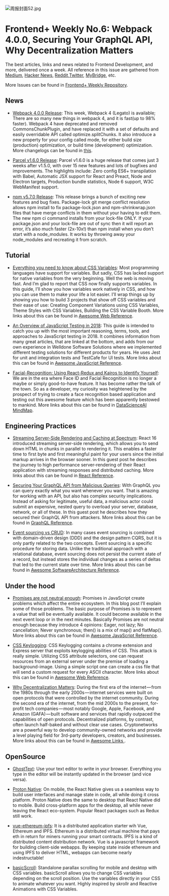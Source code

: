 ![周报封面52.jpg](http://upload-images.jianshu.io/upload_images/1647496-2555c0980f838e48.jpg?imageMogr2/auto-orient/strip%7CimageView2/2/w/1240)

# Frontend+ Weekly No.6: Webpack 4.0.0, Securing Your GraphQL API, Why Decentralization Matters

The best articles, links and news related to Frontend Development, and more, delivered once a week. All reference in this issue are gathered from [Medium](https://medium.com/@384924552), [Hacker News](https://news.ycombinator.com/news), [Reddit](reddit.com),[Twitter](twitter.com), [MyBridge](mybridge.co), etc.

More Issues can be found in [Frontend+ Weekly Repository](https://parg.co/U9x).

## News

* [Webpack 4.0.0 Release](https://parg.co/U1f): This week, Webpack 4 (Legato) is available; There are so many new things in webpack 4, and it is fast(up to 98% faster). Webpack 4 have deprecated and removed CommonsChunkPlugin, and have replaced it with a set of defaults and easily overridable API called optimize.splitChunks. It also introduce a new property for your config called mode, for either build size (production) optimization, or build time (development) optimization. More changelogs can be found in [this](https://parg.co/U1N).

* [Parcel v1.6.0 Release](https://parg.co/UIi): Parcel v1.6.0 is a huge release that comes just 3 weeks after v1.5.0, with over 15 new features and lots of bugfixes and improvements. The highlights include: Zero config ES6+ transpilation with Babel, Automatic JSX support for React and Preact, Node and Electron targets, Production bundle statistics, Node 6 support, W3C WebManifest support.

* [npm v5.7.0 Release](http://blog.npmjs.org/post/171139955345/v570/amp): This release brings a bunch of exciting new features and bug fixes. Package-lock git merge conflict resolution allows npm install to fix package-lock.json and npm-shrinkwrap.json files that have merge conflicts in them without your having to edit them. The new npm ci command installs from your lock-file ONLY. If your package.json and your lock-file are out of sync then it will report an error, it’s also much faster (2x-10x!) than npm install when you don’t start with a node_modules. It works by throwing away your node_modules and recreating it from scratch.

## Tutorial

* [Everything you need to know about CSS Variables](https://parg.co/UIJ): Most programming languages have support for variables. But sadly, CSS has lacked support for native variables from the very beginning. Well the web is moving fast. And I’m glad to report that CSS now finally supports variables. In this guide, I’ll show you how variables work natively in CSS, and how you can use them to make your life a lot easier. I’ll wrap things up by showing you how to build 3 projects that show off CSS variables and their ease of use: Creating Component Variations using CSS Variables, Theme Styles with CSS Variables, Building the CSS Variable Booth. More links about this can be found in [Awesome Web Reference](https://parg.co/UXa).

* [An Overview of JavaScript Testing in 2018](https://parg.co/U14): This guide is intended to catch you up with the most important reasoning, terms, tools, and approaches to JavaScript testing in 2018. It combines information from many great articles, that are linked at the bottom, and adds from our own experience in Welldone Software Solutions where we implemented different testing solutions for different products for years. He uses Jest for unit and integration tests and TestCafe for UI tests. More links about this can be found in [Awesome JavaScript Reference](https://github.com/wxyyxc1992/Awesome-Links#javascript).

- [Facial-Recognition: Using React-Redux and Kairos to Identify Yourself](https://parg.co/U1M): We are in the era where Face ID and Facial Recognition is no longer a maybe or simply good-to-have feature. It has become rather the talk of the town. So as a developer, my curiosity was heightened by the prospect of trying to create a face recognition based application and testing out this awesome feature which has been apparently bestowed to mankind. More links about this can be found in [DataScienceAI MindMap](https://parg.co/Ual).

## Engineering Practices

* [Streaming Server-Side Rendering and Caching at Spectrum](https://zeit.co/blog/streaming-server-rendering-at-spectrum): React 16 introduced streaming server-side rendering, which allows you to send down HTML in chunks in parallel to rendering it. This enables a faster time to first byte and first meaningful paint for your users since the initial markup arrives in the browser sooner. In this guest post he describes the journey to high performance server-rendering of their React application with streaming responses and distributed caching. More links about this can be found in [React Reference](https://parg.co/UXI).

* [Securing Your GraphQL API from Malicious Queries](https://parg.co/U1t): With GraphQL you can query exactly what you want whenever you want. That is amazing for working with an API, but also has complex security implications. Instead of asking for legitimate, useful data, a malicious actor could submit an expensive, nested query to overload your server, database, network, or all of these. In this guest post he describes how they secured their GraphQL API from attackers. More links about this can be found in [GraphQL Reference](https://parg.co/UX2).

* [Event sourcing vs CRUD](https://parg.co/U1V): In many cases event sourcing is combined with domain-driven design (DDD) and the design pattern CQRS, but it is only partly related to the two concepts. Event sourcing is a specific procedure for storing data. Unlike the traditional approach with a relational database, event sourcing does not persist the current state of a record, but instead stores the individual changes as a series of deltas that led to the current state over time. More links about this can be found in [Awesome SoftwareArchitecture Reference](https://github.com/wxyyxc1992/Awesome-Links#softwarearchitecture).

## Under the hood

* [Promises are not neutral enough](https://staltz.com/promises-are-not-neutral-enough.html): Promises in JavaScript create problems which affect the entire ecosystem. In this blog post I’ll explain some of those problems. The basic purpose of Promises is to represent a value that will be eventually available. It could become available in the next event loop or in the next minutes. Basically Promises are not neutral enough because they introduce 4 opinions: Eager, not lazy; No cancellation; Never synchronous; then() is a mix of map() and flatMap(). More links about this can be found in [Awesome JavaScript Reference](https://github.com/wxyyxc1992/Awesome-Links#javascript).

* [CSS Keylogging](https://github.com/maxchehab/CSS-Keylogging): CSS Keylogging contains a chrome extension and Express server that exploits keylogging abilities of CSS. This attack is really simple. Utilizing CSS attribute selectors, one can request resources from an external server under the premise of loading a background-image. Using a simple script one can create a css file that will send a custom request for every ASCII character. More links about this can be found in [Awesome Web Reference](https://parg.co/UXa).

* [Why Decentralization Matters](https://parg.co/UIk): During the first era of the internet — from the 1980s through the early 2000s — internet services were built on open protocols that were controlled by the internet community. During the second era of the internet, from the mid 2000s to the present, for-profit tech companies — most notably Google, Apple, Facebook, and Amazon (GAFA) — built software and services that rapidly outpaced the capabilities of open protocols. Decentralized platforms, by contrast, often launch half-baked and without clear use cases. Cryptonetworks are a powerful way to develop community-owned networks and provide a level playing field for 3rd-party developers, creators, and businesses. More links about this can be found in [Awesome Links ](https://github.com/wxyyxc1992/Awesome-Links).

## OpenSource

* [GhostText](https://github.com/GhostText/GhostText): Use your text editor to write in your browser. Everything you type in the editor will be instantly updated in the browser (and vice versa).

* [Proton Native](https://proton-native.js.org/#/): On mobile, the React Native gives us a seamless way to build user interfaces and manage state in code, all while doing it cross platform. Proton Native does the same to desktop that React Native did to mobile. Build cross-platform apps for the desktop, all while never leaving the React eco-system. Popular React packages such as Redux still work.

* [vue-ethereum-ipfs](https://github.com/redacademy/vue-ethereum-ipfs): It is a distributed application starter wih Vue, Ethereum and IPFS. Ethereum is a distributed virtual machine that pays eth in return for miners running your smart contracts. IPFS is a kind of distributed content distribution network. Vue is a javascript framework for building client-side webapps. By keeping state inside ethereum and using IPFS to deliver HTML, webapps can become nearly indestructable!

* [basicScroll](https://github.com/electerious/basicScroll): Standalone parallax scrolling for mobile and desktop with CSS variables. basicScroll allows you to change CSS variables depending on the scroll position. Use the variables directly in your CSS to animate whatever you want. Highly inspired by skrollr and Reactive Animations with CSS Variables.
